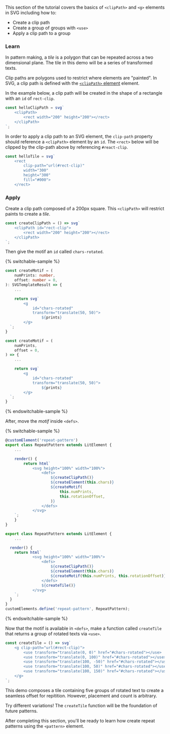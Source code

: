 This section of the tutorial covers the basics of `<clipPath>` and
`<g>` elements in SVG including how to:

- Create a clip path
- Create a group of groups with `<use>`
- Apply a clip path to a group

### Learn

In pattern making, a _tile_ is a polygon that can be repeated across
a two dimensional plane. The tile in this demo will be a series of
transformed texts.

Clip paths are polygons used to restrict where elements are "painted".
In SVG, a clip path is defined with the [`<clipPath>` element](https://developer.mozilla.org/en-US/docs/Web/CSS/clip-path)
element.

In the example below, a clip path will be created in the shape of a 
rectangle with an `id` of `rect-clip`.

```ts
const helloClipPath = svg`
	<clipPath>
		<rect width="200" height="200"></rect>
	</clipPath>
`;
```

In order to apply a clip path to an SVG element, the `clip-path`
property should reference a `<clipPath>` element by an `id`. The
`<rect>` below will be clipped by the clip-path above by referencing
`#react-clip`.

```ts
const helloTile = svg`
	<rect
		clip-path="url(#rect-clip)"
		width="300"
		height="300"
		fill="#000">
	</rect>
```

### Apply

Create a clip path composed of a 200px square. This `<clipPath>` will
restrict paints to create a _tile_. 

```ts
const createClipPath = () => svg`
	<clipPath id="rect-clip">
		<rect width="200" height="200"></rect>
	</clipPath>
`;
```

Then give the motif an `id` called `chars-rotated`.

{% switchable-sample %}

```ts
const createMotif = (
	numPrints: number,
	offset: number = 0,
): SVGTemplateResult => {
	...

	return svg`
		<g
			id="chars-rotated"
			transform="translate(50, 50)">
				${prints}
		</g>
  `;
}
```

```js
const createMotif = (
	numPrints,
	offset = 0,
) => {
	...

	return svg`
		<g
			id="chars-rotated"
			transform="translate(50, 50)">
				${prints}
		</g>
  `;
}
```

{% endswitchable-sample %}


After, move the _motif_ inside `<defs>`.

{% switchable-sample %}

```ts
@customElement('repeat-pattern')
export class RepeatPattern extends LitElement {
	...

	render() {
		return html`
			<svg height="100%" width="100%">
				<defs>
					${createClipPath()}
					${createElement(this.chars)}
					${createMotif(
						this.numPrints,
						this.rotationOffset,
					)}
				</defs>
			</svg>
    `;
	}
}
```

```js
export class RepeatPattern extends LitElement {
	...

  render() {
    return html`
			<svg height="100%" width="100%">
				<defs>
					${createClipPath()}
					${createElement(this.chars)}
					${createMotif(this.numPrints, this.rotationOffset)}
				</defs>
        		${createTile()}
			</svg>
    `;
  }
}
customElements.define('repeat-pattern', RepeatPattern);
```
{% endswitchable-sample %}

Now that the motif is available in `<defs>`, make a function called
`createTile` that returns a group of rotated texts via `<use>`.

```ts
const createTile = () => svg`
	<g clip-path="url(#rect-clip)">
		<use transform="translate(0, 0)" href="#chars-rotated"></use>
		<use transform="translate(0, 100)" href="#chars-rotated"></use>
		<use transform="translate(100, -50)" href="#chars-rotated"></use>
		<use transform="translate(100, 50)" href="#chars-rotated"></use>
		<use transform="translate(100, 150)" href="#chars-rotated"></use>
	</g>
`;
```

This demo composes a tile containing five groups of rotated text to create
a seamless offset for repitition. However, placement and count is
arbitrary.

Try different variations! The `createTile` function will be the
foundation of future patterns.

After completing this section, you'll be ready to learn how create
repeat patterns using the `<pattern>` element.